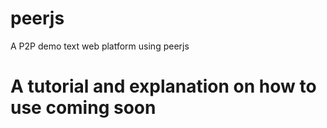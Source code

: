 # peerjs
A P2P demo text web platform using peerjs

# A tutorial and explanation on how to use coming soon
